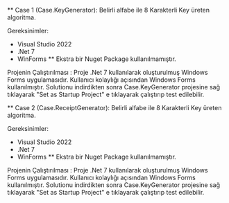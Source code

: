 
** Case 1 (Case.KeyGenerator): Belirli alfabe ile 8 Karakterli Key üreten algoritma.

Gereksinimler: 
* Visual Studio 2022
* .Net 7
* WinForms
** Ekstra bir Nuget Package kullanılmamıştır.

Projenin Çalıştırılması : 
Proje .Net 7 kullanılarak oluşturulmuş Windows Forms uygulamasıdır. Kullanıcı kolaylığı açısından Windows Forms kullanılmıştır.
Solutionu indirdikten sonra Case.KeyGenerator projesine sağ tıklayarak "Set as Startup Project" e tıklayarak çalıştırıp test edilebilir.



** Case 2 (Case.ReceiptGenerator): Belirli alfabe ile 8 Karakterli Key üreten algoritma.

Gereksinimler: 
* Visual Studio 2022
* .Net 7
* WinForms
** Ekstra bir Nuget Package kullanılmamıştır.

Projenin Çalıştırılması : 
Proje .Net 7 kullanılarak oluşturulmuş Windows Forms uygulamasıdır. Kullanıcı kolaylığı açısından Windows Forms kullanılmıştır.
Solutionu indirdikten sonra Case.KeyGenerator projesine sağ tıklayarak "Set as Startup Project" e tıklayarak çalıştırıp test edilebilir.

